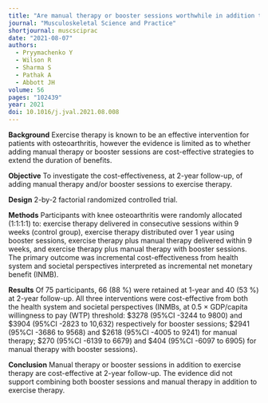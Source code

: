 ```yaml
---
title: "Are manual therapy or booster sessions worthwhile in addition to exercise therapy for knee osteoarthritis: Economic evaluation and 2-year follow-up of a randomized controlled trial"
journal: "Musculoskeletal Science and Practice"
shortjournal: muscsciprac
date: "2021-08-07"
authors:
  - Pryymachenko Y
  - Wilson R
  - Sharma S
  - Pathak A
  - Abbott JH
volume: 56
pages: "102439"
year: 2021
doi: 10.1016/j.jval.2021.08.008
---
```


**Background**
Exercise therapy is known to be an effective intervention for patients with osteoarthritis, however the evidence is limited as to whether adding manual therapy or booster sessions are cost-effective strategies to extend the duration of benefits.

**Objective**
To investigate the cost-effectiveness, at 2-year follow-up, of adding manual therapy and/or booster sessions to exercise therapy.

**Design**
2-by-2 factorial randomized controlled trial.

**Methods**
Participants with knee osteoarthritis were randomly allocated (1:1:1:1) to: exercise therapy delivered in consecutive sessions within 9 weeks (control group), exercise therapy distributed over 1 year using booster sessions, exercise therapy plus manual therapy delivered within 9 weeks, and exercise therapy plus manual therapy with booster sessions. The primary outcome was incremental cost-effectiveness from health system and societal perspectives interpreted as incremental net monetary benefit (INMB).

**Results**
Of 75 participants, 66 (88 %) were retained at 1-year and 40 (53 %) at 2-year follow-up. All three interventions were cost-effective from both the health system and societal perspectives (INMBs, at 0.5 × GDP/capita willingness to pay (WTP) threshold: $3278 (95%CI -3244 to 9800) and $3904 (95%CI -2823 to 10,632) respectively for booster sessions; $2941 (95%CI -3686 to 9568) and $2618 (95%CI -4005 to 9241) for manual therapy; $270 (95%CI -6139 to 6679) and $404 (95%CI -6097 to 6905) for manual therapy with booster sessions).

**Conclusion**
Manual therapy or booster sessions in addition to exercise therapy are cost-effective at 2-year follow-up. The evidence did not support combining both booster sessions and manual therapy in addition to exercise therapy.
